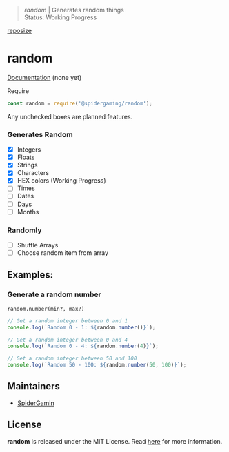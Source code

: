 > *random* | Generates random things  
> Status: Working Progress

[reposize](https://img.shields.io/github/repo-size/spidergamin/random?style=flat-square)
# random

[Documentation](https://) (none yet)

Require
```js
const random = require('@spidergaming/random');
```

Any unchecked boxes are planned features.
### Generates Random
- [x] Integers
- [x] Floats
- [x] Strings
- [x] Characters
- [x] HEX colors (Working Progress)
- [ ] Times
- [ ] Dates
- [ ] Days
- [ ] Months

### Randomly
- [ ] Shuffle Arrays
- [ ] Choose random item from array

## Examples:
### Generate a random number
`random.number(min?, max?)`
```js
// Get a random integer between 0 and 1
console.log(`Random 0 - 1: ${random.number()}`);

// Get a random integer between 0 and 4
console.log(`Random 0 - 4: ${random.number(4)}`);

// Get a random integer between 50 and 100
console.log(`Random 50 - 100: ${random.number(50, 100)}`);
```

## Maintainers
- [SpiderGamin](https://github.com/SpiderGamin/)


## License
**random** is released under the MIT License. Read [here](/LICENSE) for more information.

